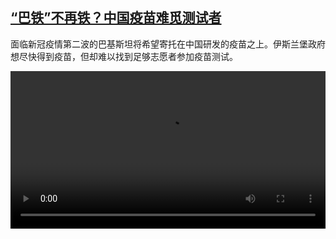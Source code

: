 <!--1610549732000-->
[“巴铁”不再铁？中国疫苗难觅测试者](https://www.dw.com/zh/%E2%80%9C%E5%B7%B4%E9%93%81%E2%80%9D%E4%B8%8D%E5%86%8D%E9%93%81%EF%BC%9F%E4%B8%AD%E5%9B%BD%E7%96%AB%E8%8B%97%E9%9A%BE%E8%A7%85%E6%B5%8B%E8%AF%95%E8%80%85/a-56213139)
------

<p>面临新冠疫情第二波的巴基斯坦将希望寄托在中国研发的疫苗之上。伊斯兰堡政府想尽快得到疫苗，但却难以找到足够志愿者参加疫苗测试。</small></p><video src="https://tvdownloaddw-a.akamaihd.net/dwtv_video/flv/vdt_zh/2021/bchi210113_001_pakistanchina_sd_sor.mp4" controls style="width:100%"></video>
